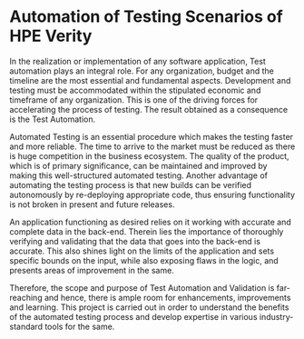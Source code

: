 # Automation of Testing Scenarios of HPE Verity

In the realization or implementation of any software application, Test automation plays an integral role. For any organization, budget 
and the timeline are the most essential and fundamental aspects. Development and testing must be accommodated within the stipulated economic 
and timeframe of any organization. This is one of the driving forces for accelerating the process of testing. The result obtained as a 
consequence is the Test Automation.


Automated Testing is an essential procedure which makes the testing faster and more reliable. The time to arrive to the market must be 
reduced as there is huge competition in the business ecosystem. The quality of the product, which is of primary significance, can be maintained 
and improved by making this well-structured automated testing. Another advantage of automating the testing process is that new builds can be 
verified autonomously by re-deploying appropriate code, thus ensuring functionality is not broken in present and future releases.


An application functioning as desired relies on it working with accurate and complete data in the back-end. Therein lies the importance of 
thoroughly verifying and validating that the data that goes into the back-end is accurate. This also shines light on the limits of the 
application and sets specific bounds on the input, while also exposing flaws in the logic, and presents areas of improvement in the same.


Therefore, the scope and purpose of Test Automation and Validation is far-reaching and hence, there is ample room for enhancements, improvements 
and learning. This project is carried out in order to understand the benefits of the automated testing process and develop expertise in various 
industry-standard tools for the same.
